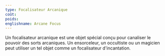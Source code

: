 ```yaml
---
type: Focalisateur Arcanique
coût: 
poids: 
englishname: Arcane Focus
---
```

Un focalisateur arcanique est une objet spécial conçu pour canaliser le pouvoir des sorts arcaniques. Un ensorceleur, un occultiste ou un magicien peut utiliser un tel objet comme un focalisateur d'incantation.